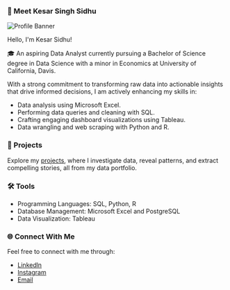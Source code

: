 ### 👤 Meet Kesar Singh Sidhu 

![Profile Banner](https://github.com/KesarSidhu/KesarSidhu/assets/143668525/ad07c9e3-448e-461f-be70-fc769b780f63)

Hello, I'm Kesar Sidhu!

🎓 An aspiring Data Analyst currently pursuing a Bachelor of Science degree in Data Science with a minor in Economics at University of California, Davis. 

With a strong commitment to transforming raw data into actionable insights that drive informed decisions, I am actively enhancing my skills in:

- Data analysis using Microsoft Excel.
- Performing data queries and cleaning with SQL.
- Crafting engaging dashboard visualizations using Tableau.
- Data wrangling and web scraping with Python and R.

### 📂 Projects
Explore my [projects](https://github.com/KesarSidhu/DataPortfolio), where I investigate data, reveal patterns, and extract compelling stories, all from my data portfolio.

### 🛠️ Tools
- Programming Languages: SQL, Python, R
- Database Management: Microsoft Excel and PostgreSQL
- Data Visualization: Tableau

### 🌐 Connect With Me
Feel free to connect with me through:
- [Linkedln](https://www.linkedin.com/in/kesarsidhu/)
- [Instagram](https://www.instagram.com/itzz.kstar/)
- [Email](kesarsidhu1234@gmail.com)
